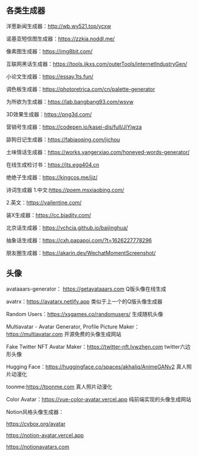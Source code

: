 ## 各类生成器
洋葱新闻生成器：http://wb.wy521.top/ycxw 

诺基亚短信图生成器：https://zzkia.noddl.me/

像素图生成器：https://img8bit.com/

互联网黑话生成器：https://tools.ijkxs.com/outerTools/internetIndustryGen/

小论文生成器：https://essay.1ts.fun/

调色板生成器：https://photoretrica.com/cn/palette-generator

为所欲为生成器：https://lab.bangbang93.com/wsyw

3D效果生成器：https://png3d.com/

营销号生成器：https://codepen.io/kasei-dis/full/JjYjwza

舔狗日记生成器：https://fabiaoqing.com/jichou

土味情话生成器：https://works.yangerxiao.com/honeyed-words-generator/

在线生成检讨书：https://jts.egg404.cn

绝绝子生成器：https://kingcos.me/jjz/

诗词生成器
1.中文:https://poem.msxiaobing.com/

2.英文：https://vailentine.com/

装X生成器：https://cc.bjadjty.com/

北京话生成器：https://vchcia.github.io/baijinghua/

抽象话生成器：https://cxh.papapoi.com/?t=1626227778296

朋友圈生成器：https://akarin.dev/WechatMomentScreenshot/

## 头像
avataaars-generator： https://getavataaars.com Q版头像在线生成

  

avatrx：https://avatarx.netlify.app 类似于上一个的Q版头像生成器

  

Random Users：https://xsgames.co/randomusers/ 生成随机头像

  

Multiavatar - Avatar Generator, Profile Picture Maker：https://multiavatar.com 开源免费的头像生成网站

  

Fake Twitter NFT Avatar Maker：https://twitter-nft.lvwzhen.com twitter六边形头像

  

Hugging Face：https://huggingface.co/spaces/akhaliq/AnimeGANv2 真人照片动漫化

  

toonme:https://toonme.com 真人照片动漫化

  

Color Avatar：https://vue-color-avatar.vercel.app 纯前端实现的头像生成网站

  

Notion风格头像生成器：

  

https://cvbox.org/avatar

  

https://notion-avatar.vercel.app

  

https://notionavatars.com